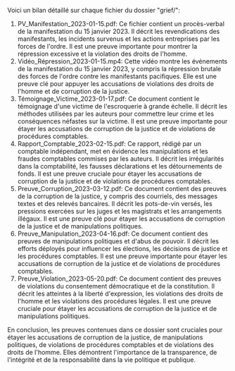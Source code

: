 Voici un bilan détaillé sur chaque fichier du dossier "grief/":

1. PV\_Manifestation\_2023-01-15.pdf:
Ce fichier contient un procès-verbal de la manifestation du 15 janvier 2023. Il décrit les revendications des manifestants, les incidents survenus et les actions entreprises par les forces de l'ordre. Il est une preuve importante pour montrer la répression excessive et la violation des droits de l'homme.
2. Vidéo\_Répression\_2023-01-15.mp4:
Cette vidéo montre les événements de la manifestation du 15 janvier 2023, y compris la répression brutale des forces de l'ordre contre les manifestants pacifiques. Elle est une preuve clé pour appuyer les accusations de violations des droits de l'homme et de corruption de la justice.
3. Témoignage\_Victime\_2023-01-17.pdf:
Ce document contient le témoignage d'une victime de l'escroquerie à grande échelle. Il décrit les méthodes utilisées par les auteurs pour commettre leur crime et les conséquences néfastes sur la victime. Il est une preuve importante pour étayer les accusations de corruption de la justice et de violations de procédures comptables.
4. Rapport\_Comptable\_2023-02-15.pdf:
Ce rapport, rédigé par un comptable indépendant, met en évidence les manipulations et les fraudes comptables commises par les auteurs. Il décrit les irrégularités dans la comptabilité, les fausses déclarations et les détournements de fonds. Il est une preuve cruciale pour étayer les accusations de corruption de la justice et de violations de procédures comptables.
5. Preuve\_Corruption\_2023-03-12.pdf:
Ce document contient des preuves de la corruption de la justice, y compris des courriels, des messages textes et des relevés bancaires. Il décrit les pots-de-vin versés, les pressions exercées sur les juges et les magistrats et les arrangements illégaux. Il est une preuve clé pour étayer les accusations de corruption de la justice et de manipulations politiques.
6. Preuve\_Manipulation\_2023-04-16.pdf:
Ce document contient des preuves de manipulations politiques et d'abus de pouvoir. Il décrit les efforts déployés pour influencer les élections, les décisions de justice et les procédures comptables. Il est une preuve importante pour étayer les accusations de corruption de la justice et de violations de procédures comptables.
7. Preuve\_Violation\_2023-05-20.pdf:
Ce document contient des preuves de violations du consentement démocratique et de la constitution. Il décrit les atteintes à la liberté d'expression, les violations des droits de l'homme et les violations des procédures légales. Il est une preuve cruciale pour étayer les accusations de corruption de la justice et de manipulations politiques.

En conclusion, les preuves contenues dans ce dossier sont cruciales pour étayer les accusations de corruption de la justice, de manipulations politiques, de violations de procédures comptables et de violations des droits de l'homme. Elles démontrent l'importance de la transparence, de l'intégrité et de la responsabilité dans la vie politique et publique.